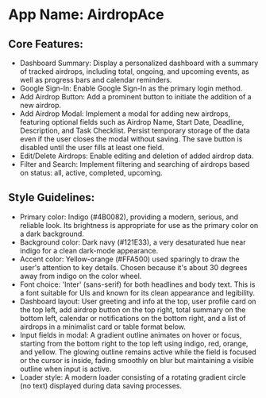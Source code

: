 # **App Name**: AirdropAce

## Core Features:

- Dashboard Summary: Display a personalized dashboard with a summary of tracked airdrops, including total, ongoing, and upcoming events, as well as progress bars and calendar reminders.
- Google Sign-In: Enable Google Sign-In as the primary login method.
- Add Airdrop Button: Add a prominent button to initiate the addition of a new airdrop.
- Add Airdrop Modal: Implement a modal for adding new airdrops, featuring optional fields such as Airdrop Name, Start Date, Deadline, Description, and Task Checklist. Persist temporary storage of the data even if the user closes the modal without saving. The save button is disabled until the user fills at least one field.
- Edit/Delete Airdrops: Enable editing and deletion of added airdrop data.
- Filter and Search: Implement filtering and searching of airdrops based on status: all, active, completed, upcoming.

## Style Guidelines:

- Primary color: Indigo (#4B0082), providing a modern, serious, and reliable look. Its brightness is appropriate for use as the primary color on a dark background.
- Background color: Dark navy (#121E33), a very desaturated hue near indigo for a clean dark-mode appearance.
- Accent color: Yellow-orange (#FFA500) used sparingly to draw the user's attention to key details. Chosen because it's about 30 degrees away from indigo on the color wheel.
- Font choice: 'Inter' (sans-serif) for both headlines and body text. This is a font suitable for UIs and known for its clean appearance and legibility.
- Dashboard layout: User greeting and info at the top, user profile card on the top left, add airdrop button on the top right, total summary on the bottom left, calendar or notifications on the bottom right, and a list of airdrops in a minimalist card or table format below.
- Input fields in modal: A gradient outline animates on hover or focus, starting from the bottom right to the top left using indigo, red, orange, and yellow. The glowing outline remains active while the field is focused or the cursor is inside, fading smoothly on blur but maintaining a visible outline when input is active.
- Loader style: A modern loader consisting of a rotating gradient circle (no text) displayed during data saving processes.